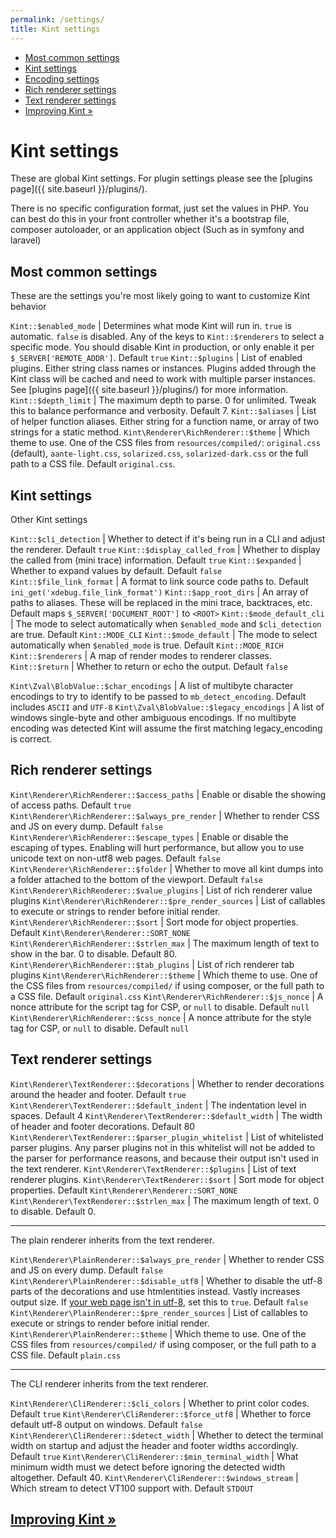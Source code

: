 ```yaml
---
permalink: /settings/
title: Kint settings
---
```


<div id="leftmenu" class="col-sm-4 col-md-3 hidden-xs">
<ul class="nav nav-list side-navigation" data-spy="affix" data-offset-top="{{ site.affix_offset }}">
    <li><a href="#common">Most common settings</a></li>
    <li><a href="#kint">Kint settings</a></li>
    <li><a href="#encoding">Encoding settings</a></li>
    <li><a href="#rich">Rich renderer settings</a></li>
    <li><a href="#text">Text renderer settings</a></li>
    <li><a href="{{ site.baseurl }}/contrib/">Improving Kint &raquo;</a></li>
</ul>
</div>
<div class="col-sm-8 col-md-9" markdown="1">

# Kint settings

These are global Kint settings. For plugin settings please see the [plugins page]({{ site.baseurl }}/plugins/).

There is no specific configuration format, just set the values in PHP. You can best do this in your front controller whether it's a bootstrap file, composer autoloader, or an application object (Such as in symfony and laravel)

<section id="common" markdown="1">

## Most common settings

These are the settings you're most likely going to want to customize Kint behavior

`Kint::$enabled_mode` | Determines what mode Kint will run in. `true` is automatic. `false` is disabled. Any of the keys to `Kint::$renderers` to select a specific mode. You should disable Kint in production, or only enable it per `$_SERVER['REMOTE_ADDR']`. Default `true`
`Kint::$plugins` | List of enabled plugins. Either string class names or instances. Plugins added through the Kint class will be cached and need to work with multiple parser instances. See [plugins page]({{ site.baseurl }}/plugins/) for more information.
`Kint::$depth_limit` | The maximum depth to parse. 0 for unlimited. Tweak this to balance performance and verbosity. Default 7.
`Kint::$aliases` | List of helper function aliases. Either string for a function name, or array of two strings for a static method.
`Kint\Renderer\RichRenderer::$theme` | Which theme to use. One of the CSS files from `resources/compiled/`: `original.css` (default), `aante-light.css`, `solarized.css`, `solarized-dark.css` or the full path to a CSS file. Default `original.css`.

</section>
<section id="kint" markdown="1">

## Kint settings

Other Kint settings

`Kint::$cli_detection` | Whether to detect if it's being run in a CLI and adjust the renderer. Default `true`
`Kint::$display_called_from` | Whether to display the called from (mini trace) information. Default `true`
`Kint::$expanded` | Whether to expand values by default. Default `false`
`Kint::$file_link_format` | A format to link source code paths to. Default `ini_get('xdebug.file_link_format')`
`Kint::$app_root_dirs` | An array of paths to aliases. These will be replaced in the mini trace, backtraces, etc. Default maps `$_SERVER['DOCUMENT_ROOT']` to `<ROOT>`
`Kint::$mode_default_cli` | The mode to select automatically when `$enabled_mode` and `$cli_detection` are true. Default `Kint::MODE_CLI`
`Kint::$mode_default` | The mode to select automatically when `$enabled_mode` is true. Default `Kint::MODE_RICH`
`Kint::$renderers` | A map of render modes to renderer classes.
`Kint::$return` | Whether to return or echo the output. Default `false`

</section>
<section id="encoding" markdown="1">

`Kint\Zval\BlobValue::$char_encodings` | A list of multibyte character encodings to try to identify to be passed to `mb_detect_encoding`. Default includes `ASCII` and `UTF-8`
`Kint\Zval\BlobValue::$legacy_encodings` | A list of windows single-byte and other ambiguous encodings. If no multibyte encoding was detected Kint will assume the first matching legacy_encoding is correct.

</section>
<section id="rich" markdown="1">

## Rich renderer settings

`Kint\Renderer\RichRenderer::$access_paths` | Enable or disable the showing of access paths. Default `true`
`Kint\Renderer\RichRenderer::$always_pre_render` | Whether to render CSS and JS on every dump. Default `false`
`Kint\Renderer\RichRenderer::$escape_types` | Enable or disable the escaping of types. Enabling will hurt performance, but allow you to use unicode text on non-utf8 web pages. Default `false`
`Kint\Renderer\RichRenderer::$folder` | Whether to move all kint dumps into a folder attached to the bottom of the viewport. Default `false`
`Kint\Renderer\RichRenderer::$value_plugins` | List of rich renderer value plugins
`Kint\Renderer\RichRenderer::$pre_render_sources` | List of callables to execute or strings to render before initial render.
`Kint\Renderer\RichRenderer::$sort` | Sort mode for object properties. Default `Kint\Renderer\Renderer::SORT_NONE`
`Kint\Renderer\RichRenderer::$strlen_max` | The maximum length of text to show in the bar. 0 to disable. Default 80.
`Kint\Renderer\RichRenderer::$tab_plugins` | List of rich renderer tab plugins
`Kint\Renderer\RichRenderer::$theme` | Which theme to use. One of the CSS files from `resources/compiled/` if using composer, or the full path to a CSS file. Default `original.css`
`Kint\Renderer\RichRenderer::$js_nonce` | A nonce attribute for the script tag for CSP, or `null` to disable. Default `null`
`Kint\Renderer\RichRenderer::$css_nonce` | A nonce attribute for the style tag for CSP, or `null` to disable. Default `null`

</section>
<section id="text" markdown="1">

## Text renderer settings

`Kint\Renderer\TextRenderer::$decorations` | Whether to render decorations around the header and footer. Default `true`
`Kint\Renderer\TextRenderer::$default_indent` | The indentation level in spaces. Default 4
`Kint\Renderer\TextRenderer::$default_width` | The width of header and footer decorations. Default 80
`Kint\Renderer\TextRenderer::$parser_plugin_whitelist` | List of whitelisted parser plugins. Any parser plugins not in this whitelist will not be added to the parser for performance reasons, and because their output isn't used in the text renderer.
`Kint\Renderer\TextRenderer::$plugins` | List of text renderer plugins.
`Kint\Renderer\TextRenderer::$sort` | Sort mode for object properties. Default `Kint\Renderer\Renderer::SORT_NONE`
`Kint\Renderer\TextRenderer::$strlen_max` | The maximum length of text. 0 to disable. Default 0.

---

The plain renderer inherits from the text renderer.

`Kint\Renderer\PlainRenderer::$always_pre_render` | Whether to render CSS and JS on every dump. Default `false`
`Kint\Renderer\PlainRenderer::$disable_utf8` | Whether to disable the utf-8 parts of the decorations and use htmlentities instead. Vastly increases output size. If <a href="http://utf8everywhere.org/" target="_blank">your web page isn't in utf-8</a>, set this to `true`. Default `false`
`Kint\Renderer\PlainRenderer::$pre_render_sources` | List of callables to execute or strings to render before initial render.
`Kint\Renderer\PlainRenderer::$theme` | Which theme to use. One of the CSS files from `resources/compiled/` if using composer, or the full path to a CSS file. Default `plain.css`

---

The CLI renderer inherits from the text renderer.

`Kint\Renderer\CliRenderer::$cli_colors` | Whether to print color codes. Default `true`
`Kint\Renderer\CliRenderer::$force_utf8` | Whether to force default utf-8 output on windows. Default `false`
`Kint\Renderer\CliRenderer::$detect_width` | Whether to detect the terminal width on startup and adjust the header and footer widths accordingly. Default `true`
`Kint\Renderer\CliRenderer::$min_terminal_width` | What minimum width must we detect before ignoring the detected width altogether. Default 40.
`Kint\Renderer\CliRenderer::$windows_stream` | Which stream to detect VT100 support with. Default `STDOUT`

</section>

<h2><a href="{{ site.baseurl }}/contrib/">Improving Kint &raquo;</a></h2>

</div>

